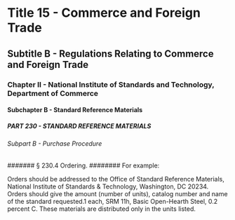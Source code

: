 
# Title 15 - Commerce and Foreign Trade
## Subtitle B - Regulations Relating to Commerce and Foreign Trade
### Chapter II - National Institute of Standards and Technology, Department of Commerce
#### Subchapter B - Standard Reference Materials
##### PART 230 - STANDARD REFERENCE MATERIALS
###### Subpart B - Purchase Procedure
####### § 230.4 Ordering.
######## For example:

Orders should be addressed to the Office of Standard Reference Materials, National Institute of Standards & Technology, Washington, DC 20234. Orders should give the amount (number of units), catalog number and name of the standard requested.1 each, SRM 11h, Basic Open-Hearth Steel, 0.2 percent C. These materials are distributed only in the units listed.
